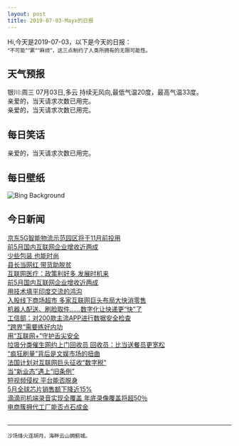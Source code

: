 ```yaml
---
layout: post
title: 2019-07-03-Mayx的日报
---
```


Hi,今天是2019-07-03，以下是今天的日报：<br><small>
“不可能”“累”“麻烦”，这三点制约了人类所拥有的无限可能性。</small><!--more-->
## 天气预报
银川:周三 07月03日,多云 持续无风向,最低气温20度，最高气温33度。<br>亲爱的，当天请求次数已用完。<br>亲爱的，当天请求次数已用完。
## 每日笑话
亲爱的，当天请求次数已用完。
## 每日壁纸
![Bing Background](https://cn.bing.com/th?id=OHR.BailysBeads_EN-US6110016716_1920x1080.jpg&rf=LaDigue_1920x1080.jpg&pid=hp "Solar eclipse sequence from August 21, 2017 (© Lindsay Daniels/Tandem Stills + Motion)")
## 今日新闻

[京东5G智能物流示范园区将于11月前投用](http://it.people.com.cn/n1/2019/0703/c1009-31209647.html)   
[前5月国内互联网企业增收近两成](http://it.people.com.cn/n1/2019/0703/c1009-31210258.html)   
[少些包装 也能时尚](http://it.people.com.cn/n1/2019/0703/c1009-31210141.html)   
[县长当网红 带货助脱贫](http://it.people.com.cn/n1/2019/0703/c1009-31210259.html)   
[互联网医疗：政策利好多 发展时机来](http://it.people.com.cn/n1/2019/0703/c1009-31210268.html)   
[前5月国内互联网企业增收近两成](http://it.people.com.cn/n1/2019/0703/c1009-31210247.html)   
[用技术填平印度交流的鸿沟](http://it.people.com.cn/n1/2019/0703/c1009-31210230.html)   
[入股线下商场超市 多家互联网巨头布局大快消零售](http://it.people.com.cn/n1/2019/0703/c1009-31210204.html)   
[机器人配送、刷脸取件……数字化让快递更“快”了](http://it.people.com.cn/n1/2019/0703/c1009-31210189.html)   
[工信部：对200款主流APP进行数据安全检查](http://it.people.com.cn/n1/2019/0703/c1009-31210177.html)   
[“跨界”需要练好内功](http://it.people.com.cn/n1/2019/0703/c1009-31209937.html)   
[用“互联网+”守护舌尖安全](http://it.people.com.cn/n1/2019/0703/c1009-31209938.html)   
[垃圾分类催生网约上门回收员 回收员：比当送餐员更宽松](http://it.people.com.cn/n1/2019/0703/c1009-31210018.html)   
[“疯狂刷量”背后是文娱市场的扭曲](http://it.people.com.cn/n1/2019/0703/c1009-31209960.html)   
[法国计划对互联网巨头征收“数字税”](http://it.people.com.cn/n1/2019/0703/c1009-31209936.html)   
[当“新业态”遇上“旧条例”](http://it.people.com.cn/n1/2019/0703/c1009-31209811.html)   
[短视频侵权 平台能否脱身](http://it.people.com.cn/n1/2019/0703/c1009-31209746.html)   
[5月全球芯片销售额下降近15%](http://it.people.com.cn/n1/2019/0703/c1009-31209717.html)   
[滴滴司机端录音实现全覆盖 年底录像覆盖将超50％](http://it.people.com.cn/n1/2019/0703/c1009-31209695.html)   
[电商簇拥代工厂能否点石成金](http://it.people.com.cn/n1/2019/0703/c1009-31209633.html)   
<br />

***

<small>沙场烽火连胡月，海畔云山拥蓟城。</small>
